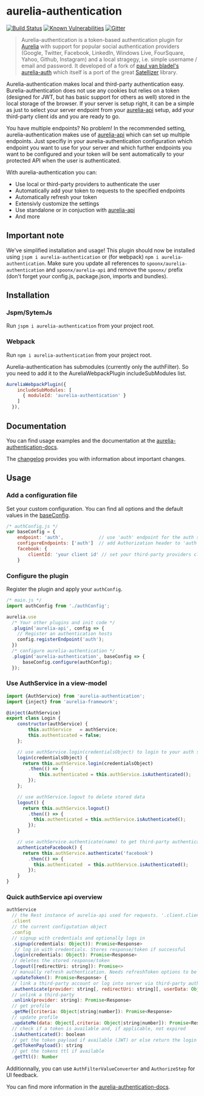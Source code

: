 # aurelia-authentication

[![Build Status](https://travis-ci.org/SpoonX/aurelia-authentication.svg)](https://travis-ci.org/SpoonX/aurelia-authentication)
[![Known Vulnerabilities](https://snyk.io/test/npm/name/badge.svg)](https://snyk.io/test/npm/aurelia-authentication)
[![Gitter](https://img.shields.io/gitter/room/nwjs/nw.js.svg?maxAge=2592000?style=plastic)](https://gitter.im/SpoonX/Dev)

> Aurelia-authentication is a token-based authentication plugin for [Aurelia](http://aurelia.io/) with support for popular social authentication providers (Google, Twitter, Facebook, LinkedIn, Windows Live, FourSquare, Yahoo, Github, Instagram) and a local stragegy, i.e. simple username / email and password. It developed of a fork of [paul van bladel's aurelia-auth](https://github.com/paulvanbladel/aurelia-auth/) which itself is a port of the great [Satellizer](https://github.com/sahat/satellizer/) library.

Aurelia-authentication makes local and third-party authentication easy. Burelia-authentication does not use any cookies but relies on a token (designed for JWT, but has basic support for others as well) stored in the local storage of the browser. If your server is setup right, it can be a simple as just to select your server endpoint from your [aurelia-api](https://github.com/SpoonX/aurelia-api) setup, add your third-party client ids and you are ready to go.

You have multiple endpoints? No problem! In the recommended setting,  aurelia-authentication makes use of [aurelia-api](https://github.com/SpoonX/aurelia-api) which can set up multiple endpoints. Just specifiy in your aurelia-authentication configuration which endpoint you want to use for your server and which further endpoints you want to be configured and your token will be sent automatically to your protected API when the user is authenticated.

With aurelia-authentication you can:

* Use local or third-party providers to authenticate the user
* Automatically add your token to requests to the specified endpoints
* Automatically refresh your token
* Extensivly customize the settings
* Use standalone or in conjuction with [aurelia-api](https://github.com/SpoonX/aurelia-api)
* And more

## Important note

We've simplified installation and usage! This plugin should now be installed using `jspm i aurelia-authentication` or (for webpack) `npm i aurelia-authentication`. Make sure you update all references to `spoonx/aurelia-authentication` and `spoonx/aurelia-api` and remove the `spoonx/` prefix (don't forget your config.js, package.json, imports and bundles).

## Installation

### Jspm/SytemJs

Run `jspm i aurelia-authentication` from your project root.

### Webpack

Run `npm i aurelia-authentication` from your project root.

Aurelia-authentication has submodules (currently only the authFilter). So you need to add it to the AureliaWebpackPlugin includeSubModules list.

```js
AureliaWebpackPlugin({
    includeSubModules: [
      { moduleId: 'aurelia-authentication' }
    ]
  }),
```

## Documentation

You can find usage examples and the documentation at the [aurelia-authentication-docs](http://aurelia-authentication.spoonx.org/).

The [changelog](doc/changelog.md) provides you with information about important changes.

## Usage

### Add a configuration file

Set your custom configuration. You can find all options and the default values in the [baseConfig](http://aurelia-authentication.spoonx.org/baseConfig).

```js
/* authConfig.js */
var baseConfig = {
    endpoint: 'auth',             // use 'auth' endpoint for the auth server
    configureEndpoints: ['auth']  // add Authorization header to 'auth' endpoint
    facebook: {
        clientId: 'your client id' // set your third-party providers client ids
    }
```

### Configure the plugin

Register the plugin and apply your `authConfig`.

```js
/* main.js */
import authConfig from './authConfig';

aurelia.use
  /* Your other plugins and init code */
  .plugin('aurelia-api', config => {
    // Register an authentication hosts
    config.registerEndpoint('auth');
  })
  /* configure aurelia-authentication */
  .plugin('aurelia-authentication', baseConfig => {
      baseConfig.configure(authConfig);
  });
```

### Use AuthService in a view-model

```js
import {AuthService} from 'aurelia-authentication';
import {inject} from 'aurelia-framework';

@inject(AuthService)
export class Login {
    constructor(authService) {
        this.authService   = authService;
        this.authenticated = false;
    };

    // use authService.login(credentialsObject) to login to your auth server
    login(credentialsObject) {
      return this.authService.login(credentialsObject)
        .then(() => {
            this.authenticated = this.authService.isAuthenticated();
        });
    };

    // use authService.logout to delete stored data
    logout() {
      return this.authService.logout()
        .then(() => {
          this.authenticated = this.authService.isAuthenticated();
        });
    }

    // use authService.authenticate(name) to get third-party authentication
    authenticateFacebook() {
      return this.authService.authenticate('facebook')
        .then(() => {
          this.authenticated  = this.authService.isAuthenticated();
        });
    }
}
```

### Quick authService api overview

```js
authService
  // the Rest instance of aurelia-api used for requests. '.client.client' is the used httpClient instance (from aurelia-fetch-client)
  .client
  // the current configutation object
  .config
  // signup with credentials and optionally logs in
  .signup(credentials: Object)): Promise<Response>
   // log in with credentials. Stores response/token if successful
  .login(credentials: Object): Promise<Response>
  // deletes the stored response/token
  .logout([redirectUri: string]): Promise<>
  // manually refresh authentication. Needs refreshToken options to be configured
  .updateToken(): Promise<Response> {
  // link a third-party account or log into server via third-party authentication. Stores response/token if successful
  .authenticate(provider: string[, redirectUri: string][, userData: Object]): Promise<Response>
  // unlink a third-party
  .unlink(provider: string): Promise<Response>
  // get profile
  .getMe([criteria: Object|string|number]): Promise<Response>
  // update profile
  .updateMe(data: Object[,criteria: Object|string|number]): Promise<Response>
  // check if a token is available and, if applicable, not expired
  .isAuthenticated(): boolean
  // get the token payload if available (JWT) or else return the login response
  .getTokenPayload(): string
  // get the tokens ttl if available
  .getTtl(): Number
```

Additionnally, you can use `AuthFilterValueConverter` and `AuthorizeStep` for UI feedback.

You can find more information in the [aurelia-authentication-docs](http://aurelia-authentication.spoonx.org/).
